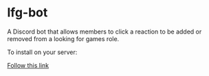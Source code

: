 # lfg-bot
A Discord bot that allows members to click a reaction to be added or removed from a looking for games role.

To install on your server:

[Follow this link](https://discord.com/api/oauth2/authorize?client_id=551476707018670093&permissions=268504144&redirect_uri=http%3A%2F%2Fdumonu.github.io&scope=bot)
